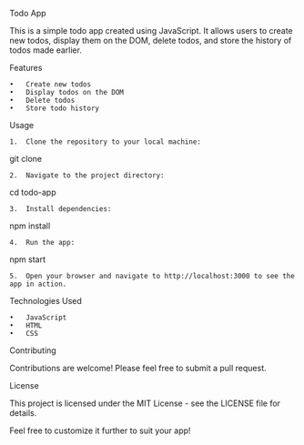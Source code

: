 Todo App

This is a simple todo app created using JavaScript. It allows users to create new todos, display them on the DOM, delete todos, and store the history of todos made earlier.

Features

	•	Create new todos
	•	Display todos on the DOM
	•	Delete todos
	•	Store todo history

Usage

	1.	Clone the repository to your local machine:

git clone <repository-url>

	2.	Navigate to the project directory:

cd todo-app

	3.	Install dependencies:

npm install

	4.	Run the app:

npm start

	5.	Open your browser and navigate to http://localhost:3000 to see the app in action.

Technologies Used

	•	JavaScript
	•	HTML
	•	CSS

Contributing

Contributions are welcome! Please feel free to submit a pull request.

License

This project is licensed under the MIT License - see the LICENSE file for details.

Feel free to customize it further to suit your app!
